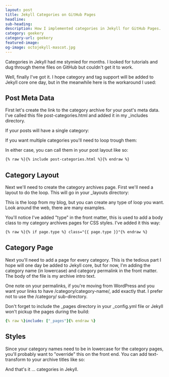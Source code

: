```yaml
---
layout: post
title: Jekyll Categories on GitHub Pages
headline:
sub-heading:
description: How I implemented categories in Jekyll for GitHub Pages.
category: geekery
category-url: geekery
featured-image:
og-image: octojekyll-mascot.jpg
---
```

Categories in Jekyll had me stymied for months. I looked for tutorials and dug through theme files on GitHub but couldn't get it to work.

Well, finally I've got it. I hope category and tag support will be added to Jekyll core one day, but in the meanwhile here is the workaround I used:

## Post Meta Data

First let's create the link to the category archive for your post's meta data. I've called this file post-categories.html and added it in my _includes directory.

If your posts will have a single category:
<script src="https://gist.github.com/bradonomics/f889f7ad4e765b9060c2.js"></script>

If you want multiple categories you'll need to loop trough them:
<script src="https://gist.github.com/bradonomics/3cce65356f85bb5cb3bb.js"></script>

In either case, you can call them in your post layout like so:

```html
{% raw %}{% include post-categories.html %}{% endraw %}
```

## Category Layout

Next we'll need to create the category archives page. First we'll need a layout to do the loop. This will go in your _layouts directory:

<script src="https://gist.github.com/bradonomics/df7702f72f8a3b1a3db9.js"></script>

This is the loop from my blog, but you can create any type of loop you want. Look around the web, there are many examples.

You'll notice I've added "type" in the front matter, this is used to add a body class to my category archives pages for CSS styles. I've added it this way:

```html
{% raw %}{% if page.type %} class="{{ page.type }}"{% endraw %}
```

## Category Page

Next you'll need to add a page for every category. This is the tedious part I hope will one day be added to Jekyll core, but for now, I'm adding the category name (in lowercase) and category permalink in the front matter. The body of the file is my archive intro text.

One note on your permalinks, if you're moving from WordPress and you want your links to have /category/category-name/, add exactly that. I prefer not to use the /category/ sub-directory.

<script src="https://gist.github.com/bradonomics/dff78eb4a1754bccae96.js"></script>

Don't forget to include the _pages directory in your _config.yml file or Jekyll won't pickup the pages during the build:

```yaml
{% raw %}include: ["_pages"]{% endraw %}
```

## Styles

Since your category names need to be in lowercase for the category pages, you'll probably want to "override" this on the front end. You can add text-transform to your archive titles like so:

<script src="https://gist.github.com/bradonomics/b8684d1fd09913a2493f.js"></script>

And that's it ... categories in Jekyll.

